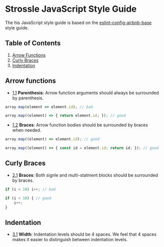 # Strossle JavaScript Style Guide
The his JavaScript style guide is based on the [eslint-config-airbnb-base](https://github.com/airbnb/javascript) style guide.

## Table of Contents
1. [Arrow Functions](#arrow-functions)
1. [Curly Braces](#curly-braces)
1. [Indentation](#indentation)

## Arrow functions
<a name="arrow-functions--parenthesis"></a><a name="1.1"></a>
* [1.1](#arrow-functions--parenthesis) **Parenthesis**: Arrow function arguments should always be surrounded by parenthesis.
```javascript
array.map(element => element.id); // bad

array.map((element) => { return element.id; }); // good
```
<a name="arrow-functions--braces"></a><a name="1.2"></a>
* [1.2](#arrow-functions--braces) **Braces**: Arrow function bodies should be surrounded by braces when needed.
```javascript
array.map((element) => element.id); // good

array.map((element) => { const id = element.id; return id; }); // good
```

## Curly Braces
<a name="curly-braces--braces"></a><a name="2.1"></a>
* [2.1](#curly-braces--braces) **Braces**: Both signle and multi-statment blocks should be surrounded by braces.
```javascript
if (i < 10) i++; // bad

if (i < 10) { // good
    i++;
}

```

## Indentation
<a name="indentation--indentation"></a><a name="4.1"></a>
* [3.1](#indentation--indentation) **Width**: Indentation levels should be 4 spaces. We feel that 4 spaces makes
it easier to distinguish between indentation levels.
